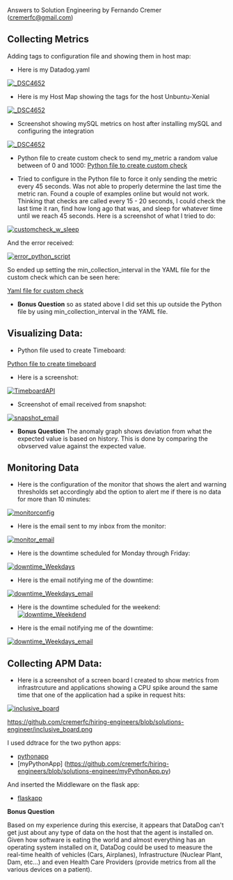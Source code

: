 Answers to Solution Engineering by Fernando Cremer (cremerfc@gmail.com)

## Collecting Metrics

Adding tags to configuration file and showing them in host map:

* Here is my Datadog.yaml

<a href="https://github.com/cremerfc/hiring-engineers/blob/solutions-engineer/Datadogyaml.jpg" title="DataDogYamlTags"><img src="https://github.com/cremerfc/hiring-engineers/blob/solutions-engineer/Datadogyaml.jpg"  alt="_DSC4652"></a>

* Here is my Host Map showing the tags for the host Unbuntu-Xenial

<a href="https://github.com/cremerfc/hiring-engineers/blob/solutions-engineer/HostMapTags.png" title="DataDogYamlTags">
<img src="https://github.com/cremerfc/hiring-engineers/blob/solutions-engineer/HostMapTags.png"  alt="_DSC4652"></a>

* Screenshot showing mySQL metrics on host after installing mySQL and configuring the integration

<a href="https://github.com/cremerfc/hiring-engineers/blob/solutions-engineer/hostwmysql.png" title="DataDogYamlTags">
<img src="https://github.com/cremerfc/hiring-engineers/blob/solutions-engineer/hostwmysql.png"  alt="_DSC4652"></a>

* Python file to create custom check to send my_metric a random value between of 0 and 1000:
[Python file to create custom check](https://github.com/cremerfc/hiring-engineers/blob/solutions-engineer/myCustomCheck.py)

* Tried to configure in the Python file to force it only sending the metric every 45 seconds. Was not able to properly determine the last time the metric ran. Found a couple of examples online but would not work. Thinking that checks are called every 15 - 20 seconds, I could check the last time it ran, find how long ago that was, and sleep for whatever time until we reach 45 seconds. Here is a screenshot of what I tried to do:

<a href="https://github.com/cremerfc/hiring-engineers/blob/solutions-engineer/customcheck_w_sleep.png" title="Custom Check w Sleep">
<img src="https://github.com/cremerfc/hiring-engineers/blob/solutions-engineer/customcheck_w_sleep.png"  alt="customcheck_w_sleep"></a>


And the error received:

<a href="https://github.com/cremerfc/hiring-engineers/blob/solutions-engineer/error_python_script.png" title="Error When Trying to Figure out Last Collection Time">
<img src="https://github.com/cremerfc/hiring-engineers/blob/solutions-engineer/error_python_script.png"  alt="error_python_script"></a>

So ended up setting the min_collection_interval in the YAML file for the custom check which can be seen here:

[Yaml file for custom check](https://github.com/cremerfc/hiring-engineers/blob/solutions-engineer/myCustomCheck.yaml)

* **Bonus Question** so as stated above I did set this up outside the Python file by using min_collection_interval in the YAML file.

## Visualizing Data:

* Python file used to create Timeboard:

[Python file to create timeboard](https://github.com/cremerfc/hiring-engineers/blob/solutions-engineer/create_timeboard.py)

* Here is a screenshot:

<a href="https://github.com/cremerfc/hiring-engineers/blob/solutions-engineer/TimeboardAPI.png" title="Timeboard created by API">
<img src="https://github.com/cremerfc/hiring-engineers/blob/solutions-engineer/TimeboardAPI.png"  alt="TimeboardAPI"></a>

* Screenshot of email received from snapshot:

<a href="https://github.com/cremerfc/hiring-engineers/blob/solutions-engineer/snapshot_email.png" title="Snapshot Email">
<img src="https://github.com/cremerfc/hiring-engineers/blob/solutions-engineer/snapshot_email.png"  alt="snapshot_email"></a>

* **Bonus Question** The anomaly graph shows deviation from what the expected value is based on history. This is done by comparing the obvserved value against the expected value.

## Monitoring Data

* Here is the configuration of the monitor that shows the alert and warning thresholds set accordingly abd the option to alert me if there is no data for more than 10 minutes:

<a href=https://github.com/cremerfc/hiring-engineers/blob/solutions-engineer/AlertConfig.png title="Monitor Config">
<img src=https://github.com/cremerfc/hiring-engineers/blob/solutions-engineer/AlertConfig.png  alt="monitorconfig"></a>

* Here is the email sent to my inbox from the monitor:

<a href=https://github.com/cremerfc/hiring-engineers/blob/solutions-engineer/monitor_email.png title="Monitor Email">
<img src=https://github.com/cremerfc/hiring-engineers/blob/solutions-engineer/monitor_email.png  alt="monitor_email"></a>

* Here is the downtime scheduled for Monday through Friday:

<a href=https://github.com/cremerfc/hiring-engineers/blob/solutions-engineer/downtime_M_F.png title="Downtime weekdays">
<img src=https://github.com/cremerfc/hiring-engineers/blob/solutions-engineer/downtime_M_F.png  alt="downtime_Weekdays"></a>

* Here is the email notifying me of the downtime:

<a href=https://github.com/cremerfc/hiring-engineers/blob/solutions-engineer/downtime_wd_email.png title="Downtime weekdays email"><img src=https://github.com/cremerfc/hiring-engineers/blob/solutions-engineer/downtime_wd_email.png alt="downtime_Weekdays_email"></a>

* Here is the downtime scheduled for the weekend:
<a href=https://github.com/cremerfc/hiring-engineers/blob/solutions-engineer/downtime_weekend.png title="Downtime weekdend"><img src=https://github.com/cremerfc/hiring-engineers/blob/solutions-engineer/downtime_weekend.png  alt="downtime_Weekdend"></a>

* Here is the email notifying me of the downtime:

<a href=https://github.com/cremerfc/hiring-engineers/blob/solutions-engineer/downtime_we_email.png title="Downtime weekdays email">
<img src=https://github.com/cremerfc/hiring-engineers/blob/solutions-engineer/downtime_we_email.png  alt="downtime_Weekdays_email"></a>

## Collecting APM Data:

* Here is a screenshot of a screen board I created to show metrics from infrastrcuture and applications showing a CPU spike around the same time that one of the application had a spike in request hits:

<a href=https://github.com/cremerfc/hiring-engineers/blob/solutions-engineer/inclusive_board.png title="Inclusive Dashboard">
<img src=https://github.com/cremerfc/hiring-engineers/blob/solutions-engineer/inclusive_board.png  alt="inclusive_board"></a>

https://github.com/cremerfc/hiring-engineers/blob/solutions-engineer/inclusive_board.png

I used ddtrace for the two python apps:
* [pythonapp](https://github.com/cremerfc/hiring-engineers/blob/solutions-engineer/pythonapp.py)
* [myPythonApp] (https://github.com/cremerfc/hiring-engineers/blob/solutions-engineer/myPythonApp.py)

And inserted the Middleware on the flask app:
* [flaskapp](https://github.com/cremerfc/hiring-engineers/blob/solutions-engineer/flaskapp.py)

**Bonus Question**

Based on my experience during this exercise, it appears that DataDog can't get just about any type of data on the host that the agent is installed on. Given how software is eating the world and almost everything has an operating system installed on it, DataDog could be used to measure the real-time health of vehicles (Cars, Airplanes), Infrastructure (Nuclear Plant, Dam, etc...) and even Health Care Providers (provide metrics from all the various devices on a patient).


